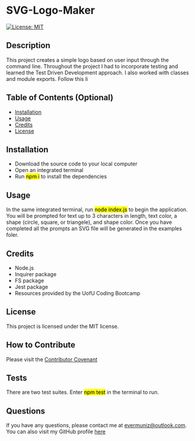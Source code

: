 # SVG-Logo-Maker
 [![License: MIT](https://img.shields.io/badge/License-MIT-yellow.svg)](https://opensource.org/licenses/MIT)

## Description

This project creates a simple logo based on user input through the command line. Throughout the project I had to incorporate testing and learned the Test Driven Development approach. I also worked with classes and module exports. Follow this li


## Table of Contents (Optional)

- [Installation](#installation)
- [Usage](#usage)
- [Credits](#credits)
- [License](#license)

## Installation

- Download the source code to your local computer
- Open an integrated terminal
- Run <mark>npm i</mark> to install the dependencies 

## Usage
In the same integrated terminal, run <mark>node index.js</mark> to begin the application. You will be prompted for text up to 3 characters in length, text color, a shape (circle, square, or triangele), and shape color. Once you have completed all the prompts an SVG file will be generated in the examples foler. 

## Credits
- Node.js
- Inquirer package
- FS package
- Jest package
- Resources provided by the UofU Coding Bootcamp


## License
This project is licensed under the MIT license.

## How to Contribute

Please visit the [Contributor Covenant](https://www.contributor-covenant.org/)

## Tests

There are two test suites. Enter <mark>npm test</mark> in the terminal to run. 

  ## Questions

  If you have any questions, please contact me at evermuniz@outlook.com.
  You can also visit my GitHub profile [here](https://github.com/evermuniz/)